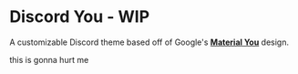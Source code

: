 # Discord You - WIP
A customizable Discord theme based off of Google's **[Material You](https://m3.material.io/)** design.

this is gonna hurt me